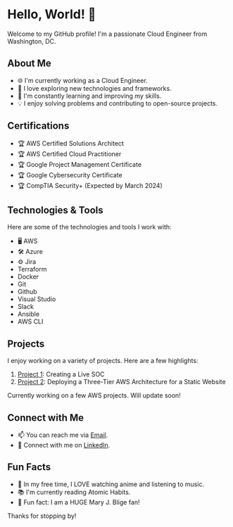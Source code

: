 # Hello, World! 👋

Welcome to my GitHub profile! I'm a passionate Cloud Engineer from Washington, DC. 

## About Me

- 🌐 I'm currently working as a Cloud Engineer.
- 🚀 I love exploring new technologies and frameworks.
- 🌱 I'm constantly learning and improving my skills.
- 💡 I enjoy solving problems and contributing to open-source projects.

## Certifications

- 🏆 AWS Certified Solutions Architect
- 🏆 AWS Certified Cloud Practitioner
- 🏆 Google Project Management Certificate
- 🏆 Google Cybersecurity Certificate
- 🏆 CompTIA Security+ (Expected by March 2024)

## Technologies & Tools

Here are some of the technologies and tools I work with:

- 🖥️ AWS
- 🛠️ Azure
- ⚙️ Jira
- Terraform
- Docker
- Git
- Github
- Visual Studio
- Slack
- Ansible
- AWS CLI

## Projects

I enjoy working on a variety of projects. Here are a few highlights:

1. [Project 1](https://github.com/bconway1906/CLOUD-SOC-HONEYNET): Creating a Live SOC
2. [Project 2](https://github.com/bconway1906/Host-HTML-Website-on-AWS): Deploying a Three-Tier AWS Architecture for a Static Website

Currently working on a few AWS projects. Will update soon!

## Connect with Me

- 📫 You can reach me via [Email](bashsharc@outlook.com).
- 🔗 Connect with me on [LinkedIn](https://www.linkedin.com/in/bashshar-c-257755267/).

## Fun Facts

- 🎸 In my free time, I LOVE watching anime and listening to music.
- 📚 I'm currently reading Atomic Habits.
- 🎨 Fun fact: I am a HUGE Mary J. Blige fan!

Thanks for stopping by! 
